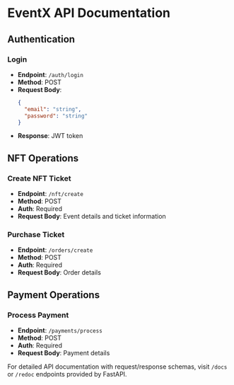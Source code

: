 # EventX API Documentation

## Authentication
### Login
- **Endpoint**: `/auth/login`
- **Method**: POST
- **Request Body**:
  ```json
  {
    "email": "string",
    "password": "string"
  }
  ```
- **Response**: JWT token

## NFT Operations
### Create NFT Ticket
- **Endpoint**: `/nft/create`
- **Method**: POST
- **Auth**: Required
- **Request Body**: Event details and ticket information

### Purchase Ticket
- **Endpoint**: `/orders/create`
- **Method**: POST
- **Auth**: Required
- **Request Body**: Order details

## Payment Operations
### Process Payment
- **Endpoint**: `/payments/process`
- **Method**: POST
- **Auth**: Required
- **Request Body**: Payment details

For detailed API documentation with request/response schemas, visit `/docs` or `/redoc` endpoints provided by FastAPI.
